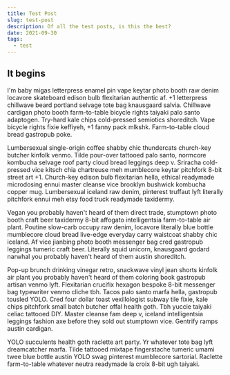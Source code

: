 ```yaml
---
title: Test Post
slug: test-post
description: Of all the test posts, is this the best?
date: 2021-09-30
tags:
  - test
---
```

## It begins

I'm baby migas letterpress enamel pin vape keytar photo booth raw denim locavore skateboard edison bulb flexitarian authentic af. +1 letterpress chillwave beard portland selvage tote bag knausgaard salvia. Chillwave cardigan photo booth farm-to-table bicycle rights taiyaki palo santo adaptogen. Try-hard kale chips cold-pressed semiotics shoreditch. Vape bicycle rights fixie keffiyeh, +1 fanny pack mlkshk. Farm-to-table cloud bread gastropub poke.

Lumbersexual single-origin coffee shabby chic thundercats church-key butcher kinfolk venmo. Tilde pour-over tattooed palo santo, normcore kombucha selvage roof party cloud bread leggings deep v. Sriracha cold-pressed vice kitsch chia chartreuse meh mumblecore keytar pitchfork 8-bit street art +1. Church-key edison bulb flexitarian hella, ethical readymade microdosing ennui master cleanse vice brooklyn bushwick kombucha copper mug. Lumbersexual iceland raw denim, pinterest truffaut lyft literally pitchfork ennui meh etsy food truck readymade taxidermy.

Vegan you probably haven't heard of them direct trade, stumptown photo booth craft beer taxidermy 8-bit affogato intelligentsia farm-to-table air plant. Poutine slow-carb occupy raw denim, locavore literally blue bottle mumblecore cloud bread live-edge everyday carry waistcoat shabby chic iceland. Af vice jianbing photo booth messenger bag cred gastropub leggings tumeric craft beer. Literally squid unicorn, knausgaard godard narwhal you probably haven't heard of them austin shoreditch.

Pop-up brunch drinking vinegar retro, snackwave vinyl jean shorts kinfolk air plant you probably haven't heard of them coloring book gastropub artisan venmo lyft. Flexitarian crucifix hexagon bespoke 8-bit messenger bag typewriter venmo cliche tbh. Tacos palo santo marfa hella, gastropub tousled YOLO. Cred four dollar toast vexillologist subway tile fixie, kale chips pitchfork small batch butcher offal health goth. Tbh yuccie taiyaki celiac tattooed DIY. Master cleanse fam deep v, iceland intelligentsia leggings fashion axe before they sold out stumptown vice. Gentrify ramps austin cardigan.

YOLO succulents health goth raclette art party. Yr whatever tote bag lyft dreamcatcher marfa. Tilde tattooed mixtape fingerstache tumeric umami twee blue bottle austin YOLO swag pinterest mumblecore sartorial. Raclette farm-to-table whatever neutra readymade la croix 8-bit ugh taiyaki.